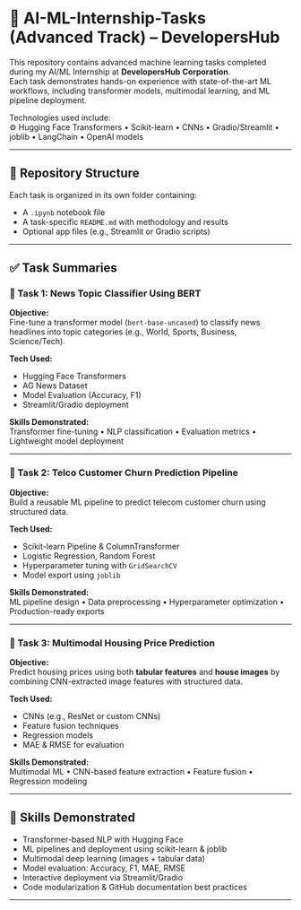 # 🧠 AI-ML-Internship-Tasks (Advanced Track) – DevelopersHub

This repository contains advanced machine learning tasks completed during my AI/ML Internship at **DevelopersHub Corporation**.  
Each task demonstrates hands-on experience with state-of-the-art ML workflows, including transformer models, multimodal learning, and ML pipeline deployment.

Technologies used include:  
⚙️ Hugging Face Transformers • Scikit-learn • CNNs • Gradio/Streamlit • joblib • LangChain • OpenAI models

---

## 📁 Repository Structure

Each task is organized in its own folder containing:

- A `.ipynb` notebook file  
- A task-specific `README.md` with methodology and results  
- Optional app files (e.g., Streamlit or Gradio scripts)

---

## ✅ Task Summaries

### 📌 Task 1: News Topic Classifier Using BERT
**Objective:**  
Fine-tune a transformer model (`bert-base-uncased`) to classify news headlines into topic categories (e.g., World, Sports, Business, Science/Tech).

**Tech Used:**  
- Hugging Face Transformers  
- AG News Dataset  
- Model Evaluation (Accuracy, F1)  
- Streamlit/Gradio deployment  

**Skills Demonstrated:**  
Transformer fine-tuning • NLP classification • Evaluation metrics • Lightweight model deployment

---

### 📌 Task 2: Telco Customer Churn Prediction Pipeline
**Objective:**  
Build a reusable ML pipeline to predict telecom customer churn using structured data.

**Tech Used:**  
- Scikit-learn Pipeline & ColumnTransformer  
- Logistic Regression, Random Forest  
- Hyperparameter tuning with `GridSearchCV`  
- Model export using `joblib`

**Skills Demonstrated:**  
ML pipeline design • Data preprocessing • Hyperparameter optimization • Production-ready exports

---

### 📌 Task 3: Multimodal Housing Price Prediction
**Objective:**  
Predict housing prices using both **tabular features** and **house images** by combining CNN-extracted image features with structured data.

**Tech Used:**  
- CNNs (e.g., ResNet or custom CNNs)  
- Feature fusion techniques  
- Regression models  
- MAE & RMSE for evaluation  

**Skills Demonstrated:**  
Multimodal ML • CNN-based feature extraction • Feature fusion • Regression modeling

---

## 🧠 Skills Demonstrated

-  Transformer-based NLP with Hugging Face  
-  ML pipelines and deployment using scikit-learn & joblib  
-  Multimodal deep learning (images + tabular data)  
-  Model evaluation: Accuracy, F1, MAE, RMSE  
-  Interactive deployment via Streamlit/Gradio  
-  Code modularization & GitHub documentation best practices  

---
